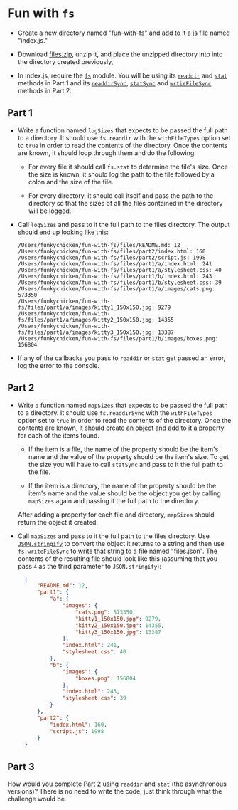 # Fun with `fs`

* Create a new directory named "fun-with-fs" and add to it a js file named "index.js."

* Download <a href="files.zip">files.zip</a>, unzip it, and place the unzipped directory into into the directory created previously,

* In index.js, require the [`fs`](https://nodejs.org/api/fs.html) module. You will be using its [`readdir`](https://nodejs.org/api/fs.html#fs_fs_readdir_path_options_callback) and [`stat`](https://nodejs.org/api/fs.html#fs_fs_stat_path_options_callback) methods in Part 1 and its [`readdirSync`](https://nodejs.org/api/fs.html#fs_fs_readdirsync_path_options), [`statSync`](https://nodejs.org/api/fs.html#fs_fs_statsync_path_options) and [`wrtieFileSync`](https://nodejs.org/api/fs.html#fs_fs_writefilesync_file_data_options) methods in Part 2.

## Part 1
* Write a function named `logSizes` that expects to be passed the full path to a directory. It should use `fs.readdir` with the `withFileTypes` option set to `true` in order to read the contents of the directory. Once the contents are known, it should loop through them and do the following:

    * For every file it should call `fs.stat` to determine the file's size. Once the size is known, it should log the path to the file followed by a colon and the size of the file.

    * For every directory, it should call itself and pass the path to the directory so that the sizes of all the files contained in the directory will be logged.

* Call `logSizes` and pass to it the full path to the files directory. The output should end up looking like this:
    ```
    /Users/funkychicken/fun-with-fs/files/README.md: 12
    /Users/funkychicken/fun-with-fs/files/part2/index.html: 160
    /Users/funkychicken/fun-with-fs/files/part2/script.js: 1998
    /Users/funkychicken/fun-with-fs/files/part1/a/index.html: 241
    /Users/funkychicken/fun-with-fs/files/part1/a/stylesheet.css: 40
    /Users/funkychicken/fun-with-fs/files/part1/b/index.html: 243
    /Users/funkychicken/fun-with-fs/files/part1/b/stylesheet.css: 39
    /Users/funkychicken/fun-with-fs/files/part1/a/images/cats.png: 573350
    /Users/funkychicken/fun-with-fs/files/part1/a/images/kitty1_150x150.jpg: 9279
    /Users/funkychicken/fun-with-fs/files/part1/a/images/kitty2_150x150.jpg: 14355
    /Users/funkychicken/fun-with-fs/files/part1/a/images/kitty3_150x150.jpg: 13387
    /Users/funkychicken/fun-with-fs/files/part1/b/images/boxes.png: 156804
    ```

* If any of the callbacks you pass to `readdir` or `stat` get passed an error, log the error to the console.

## Part 2

* Write a function named `mapSizes` that expects to be passed the full path to a directory. It should use `fs.readdirSync` with the `withFileTypes` option set to `true` in order to read the contents of the directory. Once the contents are known, it should create an object and add to it a property for each of the items found.
    * If the item is a file, the name of the property should be the item's name and the value of the property should be the item's size. To get the size you will have to call `statSync` and pass to it the full path to the file.

    * If the item is a directory, the name of the property should be the item's name and the value should be the object you get by calling `mapSizes` again and passing it the full path to the directory.

    After adding a property for each file and directory, `mapSizes` should return the object it created.

* Call `mapSizes` and pass to it the full path to the files directory. Use [`JSON.stringify`](https://developer.mozilla.org/en/docs/Web/JavaScript/Reference/Global_Objects/JSON/stringify) to convert the object it returns to a string and then use `fs.writeFileSync` to write that string to a file named "files.json". The contents of the resulting file should look like this (assuming that you pass `4` as the third parameter to `JSON.stringify`):

  ```JSON
    {
        "README.md": 12,
        "part1": {
            "a": {
                "images": {
                    "cats.png": 573350,
                    "kitty1_150x150.jpg": 9279,
                    "kitty2_150x150.jpg": 14355,
                    "kitty3_150x150.jpg": 13387
                },
                "index.html": 241,
                "stylesheet.css": 40
            },
            "b": {
                "images": {
                    "boxes.png": 156804
                },
                "index.html": 243,
                "stylesheet.css": 39
            }
        },
        "part2": {
            "index.html": 160,
            "script.js": 1998
        }
    }
  ```

## Part 3

How would you complete Part 2 using `readdir` and `stat` (the asynchronous versions)? There is no need to write the code, just think through what the challenge would be.
